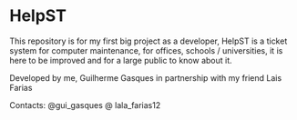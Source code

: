 # HelpST
This repository is for my first big project as a developer, HelpST is a ticket system for computer maintenance,
for offices, schools / universities, it is here to be improved and for a large public to know about it.

Developed by me, Guilherme Gasques in partnership with my friend Lais Farias

Contacts:
@gui_gasques
@ lala_farias12
